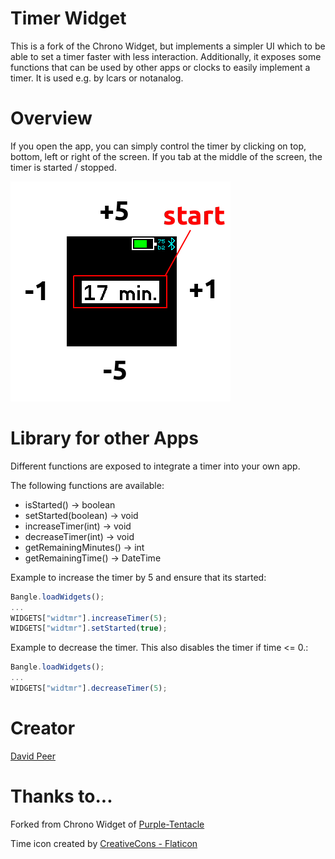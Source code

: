 # Timer Widget

This is a fork of the Chrono Widget, but implements a
simpler UI which to be able to set a timer faster with
less interaction. Additionally, it exposes some functions
that can be used by other apps or clocks to easily
implement a timer. It is used e.g. by lcars or notanalog.

# Overview
If you open the app, you can simply control the timer
by clicking on top, bottom, left or right of the screen.
If you tab at the middle of the screen, the timer is
started / stopped.

![](description.png)


# Library for other Apps
Different functions are exposed to integrate a timer
into your own app.

The following functions are available:
- isStarted() -> boolean
- setStarted(boolean) -> void
- increaseTimer(int) -> void
- decreaseTimer(int) -> void
- getRemainingMinutes() -> int
- getRemainingTime() -> DateTime

Example to increase the timer by 5 and ensure that its started:
```Javascript
Bangle.loadWidgets();
...
WIDGETS["widtmr"].increaseTimer(5);
WIDGETS["widtmr"].setStarted(true);
```

Example to decrease the timer. This also disables the timer if time <= 0.:
```Javascript
Bangle.loadWidgets();
...
WIDGETS["widtmr"].decreaseTimer(5);
```

# Creator

[David Peer](https://github.com/peerdavid)


# Thanks to...
Forked from Chrono Widget of [Purple-Tentacle](https://github.com/Purple-Tentacle)

Time icon created by <a href="https://www.flaticon.com/free-icons/time" title="time icons">CreativeCons - Flaticon</a>